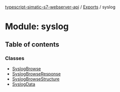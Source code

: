 [typescript-simatic-s7-webserver-api](../../README.md) / [Exports](../modules.md) / syslog

# Module: syslog

## Table of contents

### Classes

- [SyslogBrowse](../classes/syslog.SyslogBrowse.md)
- [SyslogBrowseResponse](../classes/syslog.SyslogBrowseResponse.md)
- [SyslogBrowseStructure](../classes/syslog.SyslogBrowseStructure.md)
- [SyslogData](../classes/syslog.SyslogData.md)

